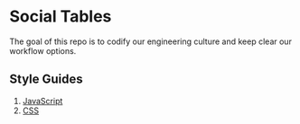 # Social Tables

The goal of this repo is to codify our engineering culture and keep clear our workflow options.

## Style Guides

1. [JavaScript](style-guides/javascript/README.md)
1. [CSS](style-guides/css/README.md)